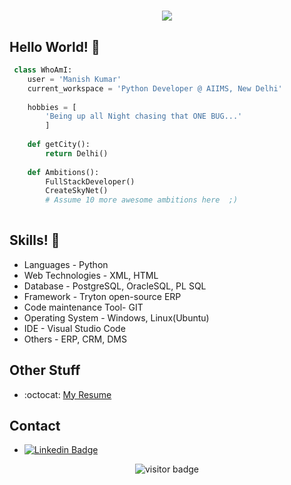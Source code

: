 <h1 align="center">
  <img src="https://github.com/manish-phalswal/manish-phalswal/blob/main/name.svg" />
</h1>

## Hello World! 👋
```python
 class WhoAmI:
 	user = 'Manish Kumar'
	current_workspace = 'Python Developer @ AIIMS, New Delhi'
  
	hobbies = [
		'Being up all Night chasing that ONE BUG...'
		]
	
	def getCity():
		return Delhi()
	
	def Ambitions():
		FullStackDeveloper()
		CreateSkyNet()
		# Assume 10 more awesome ambitions here  ;)
	
 ```


## Skills! 👋
- Languages - Python
- Web Technologies - XML, HTML
- Database - PostgreSQL, OracleSQL, PL SQL
- Framework - Tryton open-source ERP
- Code maintenance Tool- GIT
- Operating System - Windows, Linux(Ubuntu)
- IDE - Visual Studio Code
- Others - ERP, CRM, DMS

## Other Stuff
  - :octocat: [My Resume](https://drive.google.com/file/d/1MwEN2cKWoLg_AkOzA7G2Pd0dBISkxhiK/view?usp=sharing)

## Contact
- [![Linkedin Badge](https://img.shields.io/badge/-manish-blue?style=flat-square&logo=Linkedin&logoColor=white&link=https://www.linkedin.com/in/manish001/)](https://www.linkedin.com/in/manish001/) 

<p  align="center">
  <img src="https://visitor-badge.glitch.me/badge?page_id=manish-phalswal.353990664" alt="visitor badge"/>
</p>
